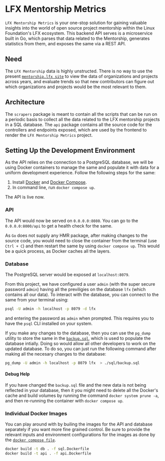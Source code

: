 # LFX Mentorship Metrics

`LFX Mentorship Metrics` is your one-stop solution for gaining valuable insights into the world of open source project mentorship within the Linux Foundation's LFX ecosystem. This backend API serves is a microservice built in Go, which parses that data related to the Mentorship, generates statistics from them, and exposes the same via a REST API.

## Need

The `LFX Mentorship` data is highly unstructed. There is no way to use the present [`mentorship.lfx site`](https://mentorship.lfx.linuxfoundation.org/) to view the data of organizations and projects across years, and evaluate trends so that new contributors can figure out which organizations and projects would be the most relevant to them.

## Architecture

The `scrapers` package is meant to contain all the scripts that can be run on a periodic basis to collect all the data related to the LFX mentorship projects in a SQL database. The `api` package contains all the source code for the controllers and endpoints exposed, which are used by the frontend to render the `LFX Mentorship Metrics` project.

## Setting Up the Development Environment

As the API relies on the connection to a PostgreSQL database, we will be using Docker containers to manage the same and populate it with data for a uniform development experience. Follow the following steps for the same:

1. Install [Docker](https://docs.docker.com/engine/install/) and [Docker Compose](https://docs.docker.com/compose/install/).
2. In command line, run `docker compose up`.

The API is live now.

### API

The API would now be served on `0.0.0.0:8080`. You can go to the `0.0.0.0:8000/api` to get a health check for the same.

As `Go` does not supply any HMR package, after making changes to the source code, you would need to close the container from the terminal (use `Ctrl + C`) and then restart the same by using `docker compose up`. This would be a quick process, as Docker caches all the layers.

### Database

The PostgreSQL server would be exposed at `localhost:8079`.

From this project, we have configured a user `admin` (with the super secure password `admin`) having all the previligies on the database `lfx` (which contains all our data). To interact with the database, you can connect to the same from your terminal using:

```bash
psql -U admin -h localhost -p 8079 -d lfx
```

and entering the password as `admin` when prompted. This requires you to have the `psql` CLI installed on your system.

If you make any changes to the database, then you can use the `pg_dump` utility to store the same in the [`backup.sql`](./sql/backup.sql), which is used to populate the database intially. Doing so would allow all other developers to work on the updated database. To do so, you can just run the following command after making all the necesary changes to the database:

```bash
pg_dump -U admin -h localhost -p 8079 lfx  > ./sql/backup.sql
```

#### Debug Help

If you have changed the `backup.sql` file and the new data is not being reflected in your database, then it you might need to delete all the Docker's cache and build volumes by running the command `docker system prune -a`, and then re-running the container with `docker compose up`.

### Individual Docker Images

You can play around with by builing the images for the API and database separately if you want more fine grained control. Be sure to provide the relevant inputs and environment configurations for the images as done by the [`docker compose file`](./docker-compose.yml).

```bash
docker build -t db . -f sql.Dockerfile
docker build -t api . -f api.Dockerfile
```
